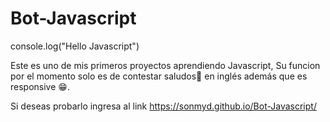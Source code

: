 # Bot-Javascript
console.log("Hello Javascript")

Este es uno de mis primeros proyectos aprendiendo Javascript, Su funcion por el momento solo es de contestar saludos👋 en inglés además que es responsive 😁.

Si deseas probarlo ingresa al link https://sonmyd.github.io/Bot-Javascript/
